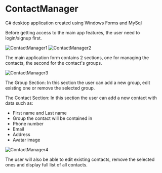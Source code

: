 # ContactManager
C# desktop application created using Windows Forms and MySql

Before getting access to the main app features, the user need to login/signup first.

![ContactManager1](https://user-images.githubusercontent.com/75435412/140179834-a95246fe-605c-497f-8d4a-6c060150befe.PNG)
![ContactManager2](https://user-images.githubusercontent.com/75435412/140179847-a5c4f65b-da3a-47e5-b60a-c1b4e9e4c530.PNG)

The main application form contains 2 sections, one for managing the contacts, the second for the contact's groups.

![ContactManager3](https://user-images.githubusercontent.com/75435412/140179801-1db04b17-6acc-43c6-9147-e8fd4575616d.PNG)

The Group Section: 
In this section the user can add a new group, edit existing one or remove the selected group.

The Contact Section: 
In this section the user can add a new contact with data such as:
- First name and Last name
- Group the contact will be contained in
- Phone number
- Email
- Address
- Avatar image

![ContactManager4](https://user-images.githubusercontent.com/75435412/140179892-9469cb35-7454-45e1-9099-1bc33d155342.PNG)

The user will also be able to edit existing contacts, remove the selected ones and display full list of all contacts.
